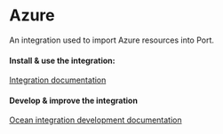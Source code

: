 # Azure

An integration used to import Azure resources into Port.

#### Install & use the integration:

[Integration documentation](https://docs.getport.io/build-your-software-catalog/sync-data-to-catalog/azure/installation)

#### Develop & improve the integration

[Ocean integration development documentation](https://ocean.getport.io/develop-an-integration/)
